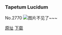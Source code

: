 ### Tapetum Lucidum
No.2770
![图片不见了~~~](https://imgs.xkcd.com/comics/tapetum_lucidum.png)

[原址](https://xkcd.com//2770) [下载](https://imgs.xkcd.com/comics/tapetum_lucidum.png)

